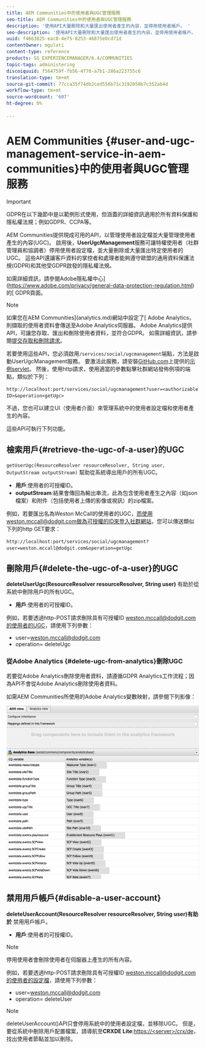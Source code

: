 ```yaml
---
title: AEM Communities中的使用者與UGC管理服務
seo-title: AEM Communities中的使用者與UGC管理服務
description: '使用API大量刪除和大量匯出使用者產生的內容，並停用使用者帳戶。 '
seo-description: '使用API大量刪除和大量匯出使用者產生的內容，並停用使用者帳戶。 '
uuid: f4663825-eac8-4ef5-8253-46875e0cd71d
contentOwner: mgulati
content-type: reference
products: SG_EXPERIENCEMANAGER/6.4/COMMUNITIES
topic-tags: administering
discoiquuid: f564759f-fb56-4f70-a7b1-286a223755c6
translation-type: tm+mt
source-git-commit: 77cca35f74db2ced556b71c3192058b7c352ab4d
workflow-type: tm+mt
source-wordcount: '607'
ht-degree: 0%

---
```



# AEM Communities {#user-and-ugc-management-service-in-aem-communities}中的使用者與UGC管理服務

>[!IMPORTANT]
>
>GDPR在以下幾節中是以範例形式使用，但涵蓋的詳細資訊適用於所有資料保護和隱私權法規；例如GDPR、CCPA等。

AEM Communities提供現成可用的API，以管理使用者設定檔並大量管理使用者產生的內容(UGC)。 啟用後，**UserUgcManagement**&#x200B;服務可讓特權使用者（社群管理員和協調者）停用使用者設定檔，並大量刪除或大量匯出特定使用者的UGC。 這些API還讓客戶資料的掌控者和處理者能夠遵守歐盟的通用資料保護法規(GDPR)和其他受GDPR啟發的隱私權法規。

如需詳細資訊，請參閱Adobe隱私權中心](https://www.adobe.com/privacy/general-data-protection-regulation.html)的[ GDPR頁面。

>[!NOTE]
>
>如果您在AEM Communities](analytics.md)網站中設定了[ Adobe Analytics，則擷取的使用者資料會傳送至Adobe Analytics伺服器。 Adobe Analytics提供API，可讓您存取、匯出和刪除使用者資料，並符合GDPR。 如需詳細資訊，請參閱[提交存取和刪除請求](https://docs.adobe.com/content/help/en/analytics/admin/data-governance/gdpr-submit-access-delete.html)。

若要使用這些API，您必須啟用`/services/social/ugcmanagement`端點，方法是啟動UserUgcManagement服務。 要激活此服務，請安裝[GitHub.com](https://github.com/Adobe-Marketing-Cloud/aem-communities-ugc-migration/tree/main/bundles/communities-ugc-management-servlet)上提供的[示例servlet](https://github.com/Adobe-Marketing-Cloud/aem-communities-ugc-migration/tree/main/bundles/communities-ugc-management-servlet)。 然後，使用http請求，使用適當的參數點擊社群網站發佈例項的端點，類似於下列：

`http://localhost:port/services/social/ugcmanagement?user=<authorizable ID>&operation<getUgc>`

不過，您也可以建立UI（使用者介面）來管理系統中的使用者設定檔和使用者產生的內容。

這些API可執行下列功能。

## 檢索用戶{#retrieve-the-ugc-of-a-user}的UGC

`getUserUgc(ResourceResolver resourceResolver, String user, OutputStream outputStream)` 幫助從系統導出用戶的所有UGC。

* **用戶**:使用者的可授權ID。
* **outputStream**:結果會傳回為輸出串流，此為包含使用者產生之內容（如json檔案）和附件（包括使用者上傳的影像或視訊）的zip檔案。

例如，若要匯出名為Weston McCall的使用者的UGC，而使用weston.mccall@dodgit.com做為可授權的ID來登入社群網站，您可以傳送類似下列的http GET要求：

`http://localhost:port/services/social/ugcmanagement?user=weston.mccall@dodgit.com&operation=getUgc`

## 刪除用戶{#delete-the-ugc-of-a-user}的UGC

**deleteUserUgc(ResourceResolver resourceResolver, String user)** 有助於從系統中刪除用戶的所有UGC。

* **用戶**:使用者的可授權ID。

例如，若要透過http-POST請求刪除具有可授權ID weston.mccall@dodgit.com的使用者的UGC，請使用下列參數：

* user=weston.mccall@dodgit.com
* operation= deleteUgc

### 從Adobe Analytics {#delete-ugc-from-analytics}刪除UGC

若要從Adobe Analytics刪除使用者資料，請遵循GDPR Analytics工作流程；因為API不會從Adobe Analytics刪除使用者資料。

如需AEM Communities所使用的Adobe Analytics變數映射，請參閱下列影像：

![Adobe Analytics的AEM社群變數對應](assets/Analytics-Communities-Mapping.png)

## 禁用用戶帳戶{#disable-a-user-account}

**deleteUserAccount(ResourceResolver resourceResolver, String user)有助於** 禁用用戶帳戶。

* **用戶**:使用者的可授權ID。

>[!NOTE]
>
>停用使用者會刪除使用者在伺服器上產生的所有內容。

例如，若要透過http-POST請求刪除具有可授權ID weston.mccall@dodgit.com的使用者的設定檔，請使用下列參數：

* user=weston.mccall@dodgit.com
* operation= deleteUser

>[!NOTE]
>
>deleteUserAccount()API只會停用系統中的使用者設定檔，並移除UGC。 但是，要從系統中刪除用戶配置檔案，請導航至&#x200B;**CRXDE Lite**:[https://&lt;server>/crx/de](http://localhost:4502/crx/de)，找出使用者節點並加以刪除。
